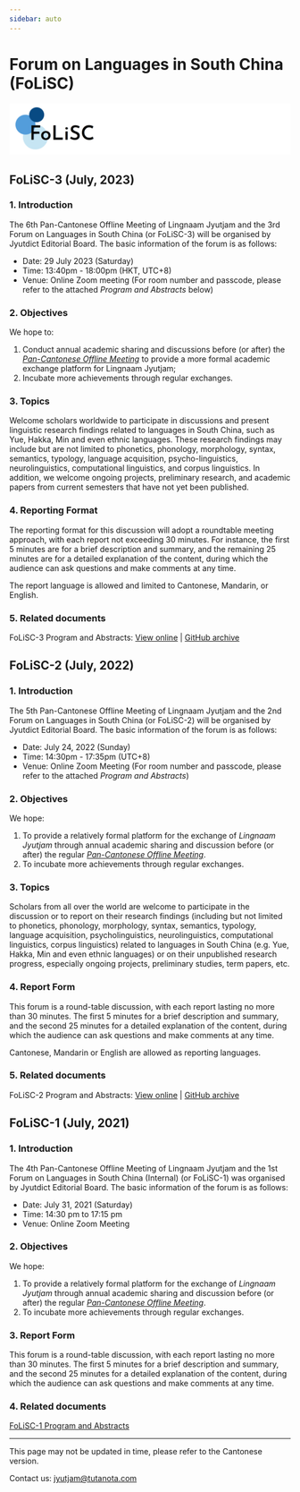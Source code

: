 ```yaml
---
sidebar: auto
---
```


# Forum on Languages in South China (FoLiSC)

![FoLiSC](./folisc_logo.png)

## FoLiSC-3 (July, 2023)

### 1. Introduction

The 6th Pan-Cantonese Offline Meeting of Lingnaam Jyutjam and the 3rd Forum on Languages in South China (or FoLiSC-3) will be organised by Jyutdict Editorial Board. The basic information of the forum is as follows:

- Date: 29 July 2023 (Saturday)
- Time: 13:40pm - 18:00pm (HKT, UTC+8)
- Venue: Online Zoom meeting (For room number and passcode, please refer to the attached *Program and Abstracts* below)

### 2. Objectives

We hope to:

1. Conduct annual academic sharing and discussions before (or after) the *[Pan-Cantonese Offline Meeting](/en/pan-cantonese-offline-meeting/)* to provide a more formal academic exchange platform for Lingnaam Jyutjam;
2. Incubate more achievements through regular exchanges.

### 3. Topics

Welcome scholars worldwide to participate in discussions and present linguistic research findings related to languages in South China, such as Yue, Hakka, Min and even ethnic languages. These research findings may include but are not limited to phonetics, phonology, morphology, syntax, semantics, typology, language acquisition, psycho-linguistics, neurolinguistics, computational linguistics, and corpus linguistics. In addition, we welcome ongoing projects, preliminary research, and academic papers from current semesters that have not yet been published.

### 4. Reporting Format

The reporting format for this discussion will adopt a roundtable meeting approach, with each report not exceeding 30 minutes. For instance, the first 5 minutes are for a brief description and summary, and the remaining 25 minutes are for a detailed explanation of the content, during which the audience can ask questions and make comments at any time.

The report language is allowed and limited to Cantonese, Mandarin, or English.

### 5. Related documents

FoLiSC-3 Program and Abstracts: [View online](https://kdocs.cn/l/cjboPubY84EQ) | [GitHub archive](https://github.com/JyutdictEB/FoLiSC-Docs/raw/main/FoLiSC-3/FoLiSC-3_Program_and_Abstracts.pdf)

## FoLiSC-2 (July, 2022)

### 1. Introduction

The 5th Pan-Cantonese Offline Meeting of Lingnaam Jyutjam and the 2nd Forum on Languages in South China (or FoLiSC-2) will be organised by Jyutdict Editorial Board. The basic information of the forum is as follows:

- Date: July 24, 2022 (Sunday)
- Time: 14:30pm - 17:35pm (UTC+8)
- Venue: Online Zoom Meeting (For room number and passcode, please refer to the attached *Program and Abstracts*)

### 2. Objectives

We hope:

1. To provide a relatively formal platform for the exchange of *Lingnaam Jyutjam* through annual academic sharing and discussion before (or after) the regular *[Pan-Cantonese Offline Meeting](/en/pan-cantonese-offline-meeting/)*.
2. To incubate more achievements through regular exchanges.

### 3. Topics

Scholars from all over the world are welcome to participate in the discussion or to report on their research findings (including but not limited to phonetics, phonology, morphology, syntax, semantics, typology, language acquisition, psycholinguistics, neurolinguistics, computational linguistics, corpus linguistics) related to languages in South China (e.g. Yue, Hakka, Min and even ethnic languages) or on their unpublished research progress, especially ongoing projects, preliminary studies, term papers, etc.

### 4. Report Form

This forum is a round-table discussion, with each report lasting no more than 30 minutes. The first 5 minutes for a brief description and summary, and the second 25 minutes for a detailed explanation of the content, during which the audience can ask questions and make comments at any time.

Cantonese, Mandarin or English are allowed as reporting languages.

### 5. Related documents

FoLiSC-2 Program and Abstracts: [View online](https://www.kdocs.cn/l/ckkSaTmWZTCw) | [GitHub archive](https://github.com/JyutdictEB/FoLiSC-Docs/raw/main/FoLiSC-2/FoLiSC-2_Program_and_Abstracts.pdf)

## FoLiSC-1 (July, 2021)

### 1. Introduction

The 4th Pan-Cantonese Offline Meeting of Lingnaam Jyutjam and the 1st Forum on Languages in South China (Internal) (or FoLiSC-1) was organised by Jyutdict Editorial Board. The basic information of the forum is as follows:

- Date: July 31, 2021 (Saturday)
- Time: 14:30 pm to 17:15 pm
- Venue: Online Zoom Meeting

### 2. Objectives

We hope:

1. To provide a relatively formal platform for the exchange of *Lingnaam Jyutjam* through annual academic sharing and discussion before (or after) the regular *[Pan-Cantonese Offline Meeting](/en/pan-cantonese-offline-meeting/)*.
2. To incubate more achievements through regular exchanges.

### 3. Report Form

This forum is a round-table discussion, with each report lasting no more than 30 minutes. The first 5 minutes for a brief description and summary, and the second 25 minutes for a detailed explanation of the content, during which the audience can ask questions and make comments at any time.

### 4. Related documents

[FoLiSC-1 Program and Abstracts](https://github.com/JyutdictEB/FoLiSC-Docs/raw/main/FoLiSC-1/FoLiSC-1_Program_and_Abstracts.pdf)

---

This page may not be updated in time, please refer to the Cantonese version.

Contact us: jyutjam@tutanota.com
